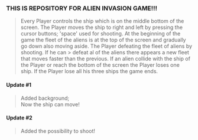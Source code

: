 ### THIS IS REPOSITORY FOR ALIEN INVASION GAME!!!

>Every Player controls the ship which is on the middle bottom
of the screen. The Player moves the ship to right and left by
pressing the cursor buttons; 'space' used for shooting. At 
> the beginning of the game the fleet of the aliens is at 
> the top of the screen and gradually go down also moving 
> aside. The Player defeating the fleet of aliens by 
> shooting. If he can > defeat al of the aliens there 
> appears a new fleet that moves faster than the previous. If
> an alien collide with the ship of the Player or reach the 
> bottom of the screen the Player loses one ship. If the
> Player lose all his three ships the game ends.

#### Update #1
> Added background; <br>
> Now the ship can move!

#### Update #2
> Added the possibility to shoot!